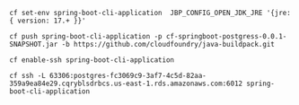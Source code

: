 `cf set-env spring-boot-cli-application  JBP_CONFIG_OPEN_JDK_JRE '{jre: { version: 17.+ }}'`


`cf push spring-boot-cli-application -p cf-springboot-postgress-0.0.1-SNAPSHOT.jar -b https://github.com/cloudfoundry/java-buildpack.git`

`cf enable-ssh spring-boot-cli-application`

`cf ssh -L 63306:postgres-fc3069c9-3af7-4c5d-82aa-359a9ea84e29.cqryblsdrbcs.us-east-1.rds.amazonaws.com:6012 spring-boot-cli-application
`
